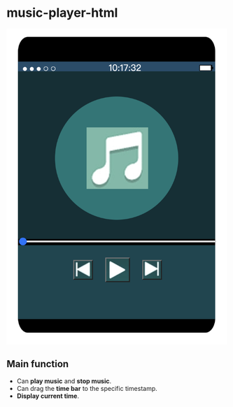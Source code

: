 # music-player-html
![This is an image](https://github.com/b06608062/music-player-html/blob/master/demo_image/截圖%202022-03-27%20上午10.17.32.png)

## Main function
* Can **play music** and **stop music**.
* Can drag the **time bar** to the specific timestamp.
* **Display current time**.

